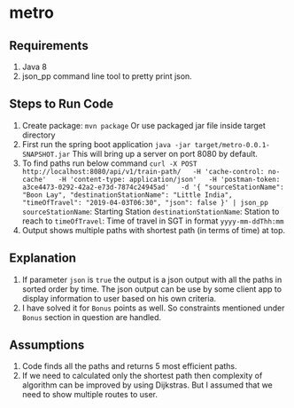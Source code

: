 # metro
## Requirements
1. Java 8
2. json_pp command line tool to pretty print json.

## Steps to Run Code
1. Create package: `mvn package` Or use packaged jar file inside target directory
2. First run the spring boot application
`java -jar target/metro-0.0.1-SNAPSHOT.jar`
This will bring up a server on port 8080 by default.
3. To find paths run below command
`curl -X POST   http://localhost:8080/api/v1/train-path/   -H 'cache-control: no-cache'   -H 'content-type: application/json'   -H 'postman-token: a3ce4473-0292-42a2-e73d-7874c24945ad'   -d '{
    "sourceStationName": "Boon Lay",
    "destinationStationName": "Little India",
    "timeOfTravel": "2019-04-03T06:30",
    "json": false
}' | json_pp`
`sourceStationName`: Starting Station
`destinationStationName`: Station to reach to
`timeOfTravel`: Time of travel in SGT in format `yyyy-mm-ddThh:mm`
4. Output shows multiple paths with shortest path (in terms of time) at top.

## Explanation
1. If parameter `json` is `true` the output is a json output with all the paths in sorted order by time. The json output can be use by some client app to display information to user based on his own criteria.
2. I have solved it for `Bonus` points as well. So constraints mentioned under `Bonus` section in question are handled.

## Assumptions
1. Code finds all the paths and returns 5 most efficient paths.
2. If we need to calculated only the shortest path then complexity of algorithm can be improved by using Dijkstras. But I assumed that we need to show multiple routes to user.